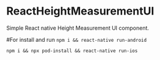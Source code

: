 # ReactHeightMeasurementUI

Simple React native Height Measurement UI component.


#For install and run
`npm i && react-native run-android`

`npm i && npx pod-install && react-native run-ios`
